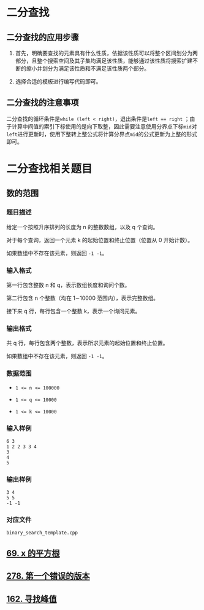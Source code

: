 # 二分查找

## 二分查找的应用步骤

1. 首先，明确要查找的元素具有什么性质，依据该性质可以将整个区间划分为两部分，且整个搜索空间及其子集均满足该性质，能够通过该性质将搜索扩建不断的缩小并划分为满足该性质和不满足该性质两个部分。

2. 选择合适的模板进行编写代码即可。

## 二分查找的注意事项

二分查找的循环条件是`while (left < right)`，退出条件是`left == right` ；由于计算中间值的索引下标使用的是向下取整，因此需要注意使用分界点下标`mid`对`left`进行更新时，使用下整转上整公式将计算分界点`mid`的公式更新为上整的形式即可。



# 二分查找相关题目

## 数的范围

### 题目描述

给定一个按照升序排列的长度为 n 的整数数组，以及 q 个查询。

对于每个查询，返回一个元素 k 的起始位置和终止位置（位置从 0 开始计数）。

如果数组中不存在该元素，则返回 `-1 -1`。

### 输入格式

第一行包含整数 n 和 q，表示数组长度和询问个数。

第二行包含 n 个整数（均在 1∼10000 范围内），表示完整数组。

接下来 q 行，每行包含一个整数 k，表示一个询问元素。

### 输出格式

共 q 行，每行包含两个整数，表示所求元素的起始位置和终止位置。

如果数组中不存在该元素，则返回 `-1 -1`。

### 数据范围

* `1 <= n <= 100000`

* `1 <= q <= 10000`

* `1 <= k <= 10000`

### 输入样例

```
6 3
1 2 2 3 3 4
3
4
5
```

### 输出样例

```
3 4
5 5
-1 -1
```

### 对应文件

`binary_search_template.cpp`

## [69. x 的平方根](https://leetcode-cn.com/problems/sqrtx/)

## [278. 第一个错误的版本](https://leetcode-cn.com/problems/first-bad-version/)

## [162. 寻找峰值](https://leetcode-cn.com/problems/find-peak-element/)
